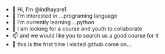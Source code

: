 - 👋 Hi, I’m @indhayare1
- 👀 I’m interested in ...programing language
- 🌱 I’m currently learning ...python
- 💞️ I am looking for a course and youth to collaborate
- 📫 and we would like you to search us a good course for it
- 👋 this is the frist time i visited github come on...
<!---
indhayare1/indhayare1 is a ✨ special ✨ repository because its `README.md` (this file) appears on your GitHub profile.
You can click the Preview link to take a look at your changes.
--->
